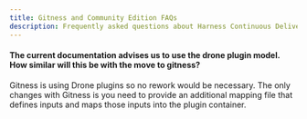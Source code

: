 ```yaml
---
title: Gitness and Community Edition FAQs
description: Frequently asked questions about Harness Continuous Delivery & GitOps, specifically for Gitness and Community Edition swimlanes.
---
```


#### The current documentation advises us to use the drone plugin model. How similar will this be with the move to gitness?

Gitness is using Drone plugins so no rework would be necessary.
The only changes with Gitness is you need to provide an additional mapping file that defines inputs and maps those inputs into the plugin container.


